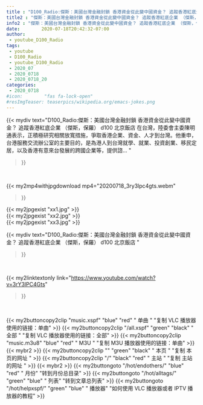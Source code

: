 ```yaml
---
title : "D100_Radio:傑斯：美國台灣金融封鎖 香港資金從此變中國資金？ 追蹤香港紅底企業 （傑斯，保羅） d100 北京飯店 "
title2 : "傑斯：美國台灣金融封鎖 香港資金從此變中國資金？ 追蹤香港紅底企業 （傑斯，保羅） d100 北京飯店 "
info2 : "傑斯：美國台灣金融封鎖 香港資金從此變中國資金？ 追蹤香港紅底企業 （傑斯，保羅） d100 北京飯店 在台灣，陸委會主委陳明通表示，正積極研究相關放寬措施，爭取香港企業、資金、人才到台灣。他重申，台港服務交流辦公室的主要目的，是為港人到台灣就學、就業、投資創業、移民定居，以及香港有意來台發展的跨國企業等，提供諮... "
date:        2020-07-18T20:42:32-07:00
author:
 - youtube_D100_Radio
tags:
 - youtube
 - D100_Radio
 - youtube_D100_Radio
 - 2020_07
 - 2020_0718
 - 2020_0718_20
categories:
 - 2020_0718
#icon:        "fas fa-lock-open"
#resImgTeaser: teaserpics/wikipedia.org/emacs-jokes.png
---
```


{{< mydiv text="D100_Radio:傑斯：美國台灣金融封鎖 香港資金從此變中國資金？ 追蹤香港紅底企業 （傑斯，保羅） d100 北京飯店 在台灣，陸委會主委陳明通表示，正積極研究相關放寬措施，爭取香港企業、資金、人才到台灣。他重申，台港服務交流辦公室的主要目的，是為港人到台灣就學、就業、投資創業、移民定居，以及香港有意來台發展的跨國企業等，提供諮... "
>}}
<br>


{{< my2mp4withjpgdownload mp4="20200718_3ry3lpc4gts.webm"
>}}

{{< my2jpgexist "xx1.jpg" >}}<br>
{{< my2jpgexist "xx2.jpg" >}}<br>
{{< my2jpgexist "xx3.jpg" >}}<br>



{{< mydiv text="D100_Radio:傑斯：美國台灣金融封鎖 香港資金從此變中國資金？ 追蹤香港紅底企業 （傑斯，保羅） d100 北京飯店 "
>}}
<br>

{{< my2linktextonly link="https://www.youtube.com/watch?v=3rY3lPC4Gts"
>}}


<br>

{{< my2buttoncopy2clip "music.xspf"        "blue"   "red"    " 单曲 "  "复制 VLC 播放器使用的链接：单曲" >}} {{< my2buttoncopy2clip "/all.xspf"         "green"  "black"  " 全部 "  "复制 VLC 播放器使用的链接：全部" >}} {{< my2buttoncopy2clip "music.m3u8"        "blue"   "red"    " M3U  "    "复制 M3U 播放器使用的链接：单曲" >}} {{< mybr2 >}} {{< my2buttoncopy2clip ""                  "green"  "black"  " 本页 "    "复制 本页的网址 " >}} {{< my2buttoncopy2clip "/"                 "black"  "red"    " 主站 "    "复制 主站的网址 " >}} {{< mybr2 >}} {{< my2buttongoto      "/hot/endothers/"   "blue"   "red"    " 月份"   "转到月份总目录" >}} {{< my2buttongoto      "/hot/alltags/"     "green"  "blue"   " 列表"   "转到文章总列表" >}} {{< my2buttongoto      "/hot/helpxspf/"    "green"  "blue"   " 播放器" "如何使用 VLC 播放器或者 IPTV 播放器的教程" >}} 

